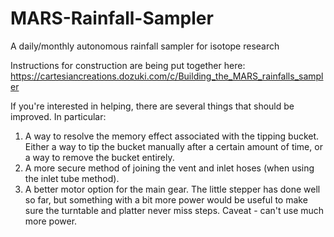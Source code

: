 # MARS-Rainfall-Sampler
A daily/monthly autonomous rainfall sampler for isotope research

Instructions for construction are being put together here:
https://cartesiancreations.dozuki.com/c/Building_the_MARS_rainfalls_sampler

If you're interested in helping, there are several things that should be improved. In particular:
1) A way to resolve the memory effect associated with the tipping bucket. Either a way to tip the bucket manually after a certain amount of time, or a way to remove the bucket entirely. 
2) A more secure method of joining the vent and inlet hoses (when using the inlet tube method). 
3) A better motor option for the main gear. The little stepper has done well so far, but something with a bit more power would be useful to make sure the turntable and platter never miss steps. Caveat - can't use much more power.
